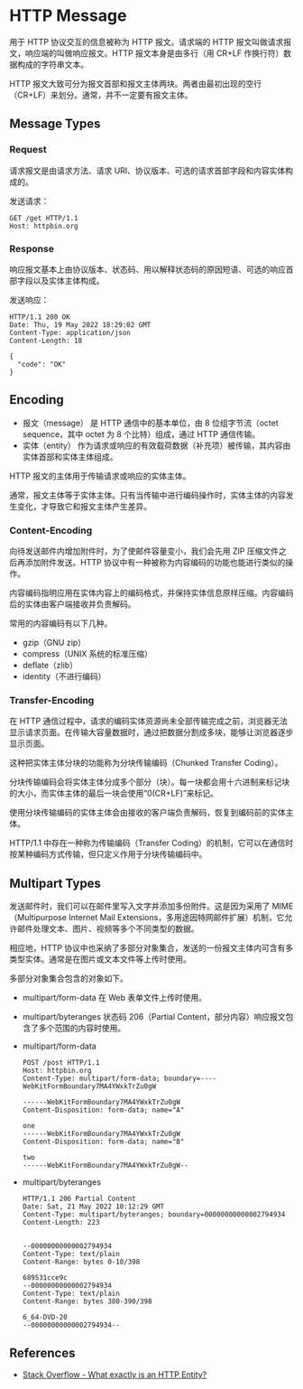 # HTTP Message

用于 HTTP 协议交互的信息被称为 HTTP 报文。请求端的 HTTP 报文叫做请求报文，响应端的叫做响应报文。HTTP 报文本身是由多行（用 CR+LF 作换行符）数据构成的字符串文本。

HTTP 报文大致可分为报文首部和报文主体两块。两者由最初出现的空行（CR+LF）来划分。通常，并不一定要有报文主体。

## Message Types

### Request

请求报文是由请求方法、请求 URI、协议版本、可选的请求首部字段和内容实体构成的。

发送请求：

```http
GET /get HTTP/1.1
Host: httpbin.org
```

### Response

响应报文基本上由协议版本、状态码、用以解释状态码的原因短语、可选的响应首部字段以及实体主体构成。

发送响应：

```http
HTTP/1.1 200 OK
Date: Thu, 19 May 2022 18:29:02 GMT
Content-Type: application/json
Content-Length: 18

{
  "code": "OK"
}
```

## Encoding

- 报文（message）
  是 HTTP 通信中的基本单位，由 8 位组字节流（octet sequence，其中 octet 为 8 个比特）组成，通过 HTTP 通信传输。
- 实体（entity）
  作为请求或响应的有效载荷数据（补充项）被传输，其内容由实体首部和实体主体组成。

HTTP 报文的主体用于传输请求或响应的实体主体。

通常，报文主体等于实体主体。只有当传输中进行编码操作时，实体主体的内容发生变化，才导致它和报文主体产生差异。

### Content-Encoding

向待发送邮件内增加附件时，为了使邮件容量变小，我们会先用 ZIP 压缩文件之后再添加附件发送。HTTP 协议中有一种被称为内容编码的功能也能进行类似的操作。

内容编码指明应用在实体内容上的编码格式，并保持实体信息原样压缩。内容编码后的实体由客户端接收并负责解码。

常用的内容编码有以下几种。

- gzip（GNU zip）
- compress（UNIX 系统的标准压缩）
- deflate（zlib）
- identity（不进行编码）

### Transfer-Encoding

在 HTTP 通信过程中，请求的编码实体资源尚未全部传输完成之前，浏览器无法显示请求页面。在传输大容量数据时，通过把数据分割成多块，能够让浏览器逐步显示页面。

这种把实体主体分块的功能称为分块传输编码（Chunked Transfer Coding）。

分块传输编码会将实体主体分成多个部分（块）。每一块都会用十六进制来标记块的大小，而实体主体的最后一块会使用“0(CR+LF)”来标记。

使用分块传输编码的实体主体会由接收的客户端负责解码，恢复到编码前的实体主体。

HTTP/1.1 中存在一种称为传输编码（Transfer Coding）的机制，它可以在通信时按某种编码方式传输，但只定义作用于分块传输编码中。

## Multipart Types

发送邮件时，我们可以在邮件里写入文字并添加多份附件。这是因为采用了 MIME（Multipurpose Internet Mail Extensions，多用途因特网邮件扩展）机制，它允许邮件处理文本、图片、视频等多个不同类型的数据。

相应地，HTTP 协议中也采纳了多部分对象集合，发送的一份报文主体内可含有多类型实体。通常是在图片或文本文件等上传时使用。

多部分对象集合包含的对象如下。

- multipart/form-data
  在 Web 表单文件上传时使用。
  
- multipart/byteranges
  状态码 206（Partial Content，部分内容）响应报文包含了多个范围的内容时使用。
  
- multipart/form-data

  ```http
  POST /post HTTP/1.1
  Host: httpbin.org
  Content-Type: multipart/form-data; boundary=----WebKitFormBoundary7MA4YWxkTrZu0gW
  
  ------WebKitFormBoundary7MA4YWxkTrZu0gW
  Content-Disposition: form-data; name="A"
  
  one
  ------WebKitFormBoundary7MA4YWxkTrZu0gW
  Content-Disposition: form-data; name="B"
  
  two
  ------WebKitFormBoundary7MA4YWxkTrZu0gW--
  ```

- multipart/byteranges

  ```http
  HTTP/1.1 206 Partial Content
  Date: Sat, 21 May 2022 10:12:29 GMT
  Content-Type: multipart/byteranges; boundary=00000000000002794934
  Content-Length: 223
  
  
  --00000000000002794934
  Content-Type: text/plain
  Content-Range: bytes 0-10/398
  
  689531cce9c
  --00000000000002794934
  Content-Type: text/plain
  Content-Range: bytes 380-390/398
  
  6_64-DVD-20
  --00000000000002794934--
  
  ```

## References

- [Stack Overflow - What exactly is an HTTP Entity?](https://stackoverflow.com/questions/9197745/what-exactly-is-an-http-entity)

